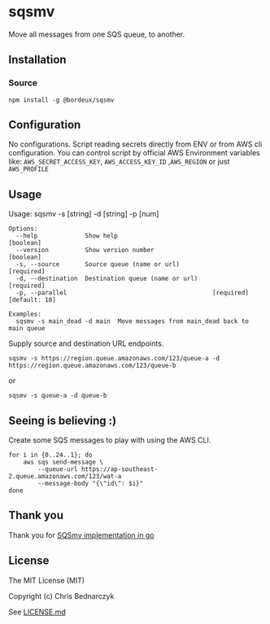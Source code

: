 # sqsmv

Move all messages from one SQS queue, to another.


## Installation

### Source

    npm install -g @bordeux/sqsmv


## Configuration

No configurations. Script reading secrets directly from ENV or from AWS cli configuration. You can control script by official AWS Environment variables like:  `AWS_SECRET_ACCESS_KEY`, `AWS_ACCESS_KEY_ID` ,`AWS_REGION` or just `AWS_PROFILE`


## Usage

Usage: sqsmv -s [string] -d [string] -p [num]

    
    Options:
      --help             Show help                                         [boolean]
      --version          Show version number                               [boolean]
      -s, --source       Source queue (name or url)                       [required]
      -d, --destination  Destination queue (name or url)                  [required]
      -p, --parallel                                        [required] [default: 10]
    
    Examples:
      sqsmv -s main_dead -d main  Move messages from main_dead back to main queue

Supply source and destination URL endpoints.

    sqsmv -s https://region.queue.amazonaws.com/123/queue-a -d https://region.queue.amazonaws.com/123/queue-b

or

    sqsmv -s queue-a -d queue-b

## Seeing is believing :)

Create some SQS messages to play with using the AWS CLI.

    for i in {0..24..1}; do
        aws sqs send-message \
            --queue-url https://ap-southeast-2.queue.amazonaws.com/123/wat-a
            --message-body "{\"id\": $i}"
    done

## Thank you
Thank you for [SQSmv implementation in go](https://github.com/scottjbarr/sqsmv)

## License

The MIT License (MIT)

Copyright (c) Chris Bednarczyk

See [LICENSE.md](LICENSE.md)
